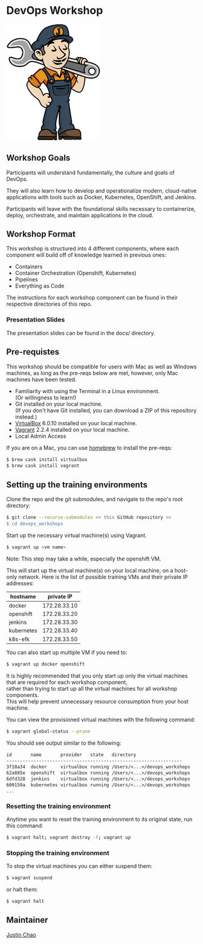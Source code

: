 # DevOps Workshop

<img src="docs/images/jenkins_JCasC.png" width="250">

## Workshop Goals

Participants will understand fundamentally, the culture and goals of DevOps. 

They will also learn how to develop and operationalize modern, 
cloud-native applications with tools such as Docker, Kubernetes, OpenShift, and Jenkins.

Participants will leave with the foundational skills necessary to 
containerize, deploy, orchestrate, and maintain applications in the cloud.


## Workshop Format
This workshop is structured into 4 different components, where each component will build off of knowledge learned in previous ones:
- Containers
- Container Orchestration (Openshift, Kubernetes)
- Pipelines
- Everything as Code

The instructions for each workshop component can be found in their respective directories of this repo.


### Presentation Slides
The presentation slides can be found in the docs/ directory.  


## Pre-requistes
This workshop should be compatible for users with Mac as well as Windows machines, 
as long as the pre-reqs below are met, however, only Mac machines have been tested.


- Familiarity with using the Terminal in a Linux environment.   
(Or willingness to learn!)
- Git installed on your local machine.  
(If you don't have Git installed, you can download a ZIP of this repository instead.)
- [VirtualBox](https://www.virtualbox.org/wiki/Downloads) 6.0.10 installed on your local machine.   
- [Vagrant](https://www.vagrantup.com/docs/installation/) 2.2.4 installed on your local machine.   
- Local Admin Access 

If you are on a Mac, you can use [homebrew](https://brew.sh/) to install the pre-reqs:
```bash
$ brew cask install virtualbox
$ brew cask install vagrant
```

## Setting up the training environments
Clone the repo and the git submodules, and navigate to the repo's root directory:
```bash
$ git clone --recurse-submodules << this GitHub repository >>
$ cd devops_workshops
```

Start up the necessary virtual machine(s) using Vagrant.
```bash
$ vagrant up <vm name>
```
Note: This step may take a while, especially the openshift VM.

This will start up the virtual machine(s) on your local machine, on a host-only network.
Here is the list of possible training VMs and their private IP addresses:


hostname   | private IP
---        | ---
docker     | 172.28.33.10
openshift  | 172.28.33.20
jenkins    | 172.28.33.30
kubernetes | 172.28.33.40
k8s-efk    | 172.28.33.50


You can also start up multiple VM if you need to:
```bash
$ vagrant up docker openshift
```

It is highly recommended that you only start up only the virtual machines that are required for each workshop component,    
rather than trying to start up all the virtual machines for all workshop components.  
This will help prevent unnecessary resource consumption from your host machine.

You can view the provisioned virtual machines with the following command:
```bash
$ vagrant global-status --prune
```

You should see output similar to the following:
```
id       name       provider   state   directory
-----------------------------------------------------------------
3f10a34  docker     virtualbox running /Users/<...>/devops_workshops
62a885e  openshift  virtualbox running /Users/<...>/devops_workshops
6dfd328  jenkins    virtualbox running /Users/<...>/devops_workshops
609159a  kubernetes virtualbox running /Users/<...>/devops_workshops
...
```


### Resetting the training environment
Anytime you want to reset the training environment to its original state, run this command:

```bash
$ vagrant halt; vagrant destroy -f; vagrant up
```

### Stopping the training environment
To stop the virtual machines you can either suspend them:

```bash
$ vagrant suspend
```

or halt them:
```bash
$ vagrant halt
```


## Maintainer
[Justin Chao](mailto:justin.chao@optum.com)

